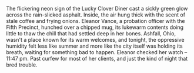 The flickering neon sign of the Lucky Clover Diner cast a sickly green glow across the rain-slicked asphalt. Inside, the air hung thick with the scent of stale coffee and frying onions.  Eleanor Vance, a probation officer with the Fifth Precinct, hunched over a chipped mug, its lukewarm contents doing little to thaw the chill that had settled deep in her bones.  Ashfall, Ohio, wasn't a place known for its warm welcomes, and tonight, the oppressive humidity felt less like summer and more like the city itself was holding its breath, waiting for something bad to happen.  Eleanor checked her watch – 11:47 pm.  Past curfew for most of her clients, and just the kind of night that bred trouble.
